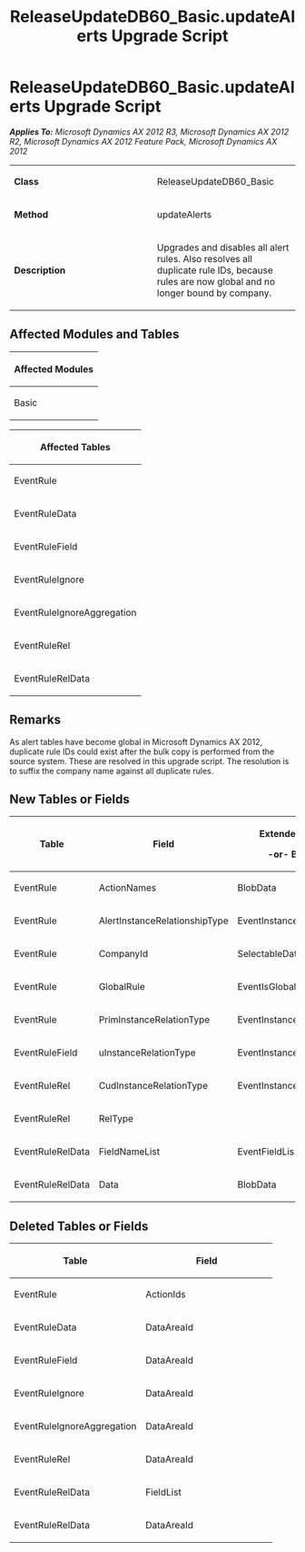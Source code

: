 ﻿---
title: ReleaseUpdateDB60_Basic.updateAlerts Upgrade Script
TOCTitle: ReleaseUpdateDB60_Basic.updateAlerts Upgrade Script
ms:assetid: 31fec757-6402-3e59-7ae8-2f117daa50ae
ms:mtpsurl: https://msdn.microsoft.com/en-us/library/JJ685065(v=AX.60)
ms:contentKeyID: 49707518
ms.date: 05/18/2015
mtps_version: v=AX.60
---

# ReleaseUpdateDB60\_Basic.updateAlerts Upgrade Script 


_**Applies To:** Microsoft Dynamics AX 2012 R3, Microsoft Dynamics AX 2012 R2, Microsoft Dynamics AX 2012 Feature Pack, Microsoft Dynamics AX 2012_

<table>
<colgroup>
<col style="width: 50%" />
<col style="width: 50%" />
</colgroup>
<tbody>
<tr class="odd">
<td><p><strong>Class</strong></p></td>
<td><p>ReleaseUpdateDB60_Basic</p></td>
</tr>
<tr class="even">
<td><p><strong>Method</strong></p></td>
<td><p>updateAlerts</p></td>
</tr>
<tr class="odd">
<td><p><strong>Description</strong></p></td>
<td><p>Upgrades and disables all alert rules. Also resolves all duplicate rule IDs, because rules are now global and no longer bound by company.</p></td>
</tr>
</tbody>
</table>


## Affected Modules and Tables

<table>
<colgroup>
<col style="width: 100%" />
</colgroup>
<thead>
<tr class="header">
<th><p>Affected Modules</p></th>
</tr>
</thead>
<tbody>
<tr class="odd">
<td><p>Basic</p></td>
</tr>
</tbody>
</table>


<table>
<colgroup>
<col style="width: 100%" />
</colgroup>
<thead>
<tr class="header">
<th><p>Affected Tables</p></th>
</tr>
</thead>
<tbody>
<tr class="odd">
<td><p>EventRule</p></td>
</tr>
<tr class="even">
<td><p>EventRuleData</p></td>
</tr>
<tr class="odd">
<td><p>EventRuleField</p></td>
</tr>
<tr class="even">
<td><p>EventRuleIgnore</p></td>
</tr>
<tr class="odd">
<td><p>EventRuleIgnoreAggregation</p></td>
</tr>
<tr class="even">
<td><p>EventRuleRel</p></td>
</tr>
<tr class="odd">
<td><p>EventRuleRelData</p></td>
</tr>
</tbody>
</table>


## Remarks

As alert tables have become global in Microsoft Dynamics AX 2012, duplicate rule IDs could exist after the bulk copy is performed from the source system. These are resolved in this upgrade script. The resolution is to suffix the company name against all duplicate rules.

## New Tables or Fields

<table>
<colgroup>
<col style="width: 33%" />
<col style="width: 33%" />
<col style="width: 33%" />
</colgroup>
<thead>
<tr class="header">
<th><p>Table</p></th>
<th><p>Field</p></th>
<th><p>Extended Data Type</p>
<p>-or- Base Enum</p></th>
</tr>
</thead>
<tbody>
<tr class="odd">
<td><p>EventRule</p></td>
<td><p>ActionNames</p></td>
<td><p>BlobData</p></td>
</tr>
<tr class="even">
<td><p>EventRule</p></td>
<td><p>AlertInstanceRelationshipType</p></td>
<td><p>EventInstanceRelationshipType</p></td>
</tr>
<tr class="odd">
<td><p>EventRule</p></td>
<td><p>CompanyId</p></td>
<td><p>SelectableDataArea</p></td>
</tr>
<tr class="even">
<td><p>EventRule</p></td>
<td><p>GlobalRule</p></td>
<td><p>EventIsGlobalRule</p></td>
</tr>
<tr class="odd">
<td><p>EventRule</p></td>
<td><p>PrimInstanceRelationType</p></td>
<td><p>EventInstanceRelationType</p></td>
</tr>
<tr class="even">
<td><p>EventRuleField</p></td>
<td><p>uInstanceRelationType</p></td>
<td><p>EventInstanceRelationType</p></td>
</tr>
<tr class="odd">
<td><p>EventRuleRel</p></td>
<td><p>CudInstanceRelationType</p></td>
<td><p>EventInstanceRelationshipType</p></td>
</tr>
<tr class="even">
<td><p>EventRuleRel</p></td>
<td><p>RelType</p></td>
<td><p></p></td>
</tr>
<tr class="odd">
<td><p>EventRuleRelData</p></td>
<td><p>FieldNameList</p></td>
<td><p>EventFieldLis</p></td>
</tr>
<tr class="even">
<td><p>EventRuleRelData</p></td>
<td><p>Data</p></td>
<td><p>BlobData</p></td>
</tr>
</tbody>
</table>


## Deleted Tables or Fields

<table>
<colgroup>
<col style="width: 50%" />
<col style="width: 50%" />
</colgroup>
<thead>
<tr class="header">
<th><p>Table</p></th>
<th><p>Field</p></th>
</tr>
</thead>
<tbody>
<tr class="odd">
<td><p>EventRule</p></td>
<td><p>ActionIds</p></td>
</tr>
<tr class="even">
<td><p>EventRuleData</p></td>
<td><p>DataAreaId</p></td>
</tr>
<tr class="odd">
<td><p>EventRuleField</p></td>
<td><p>DataAreaId</p></td>
</tr>
<tr class="even">
<td><p>EventRuleIgnore</p></td>
<td><p>DataAreaId</p></td>
</tr>
<tr class="odd">
<td><p>EventRuleIgnoreAggregation</p></td>
<td><p>DataAreaId</p></td>
</tr>
<tr class="even">
<td><p>EventRuleRel</p></td>
<td><p>DataAreaId</p></td>
</tr>
<tr class="odd">
<td><p>EventRuleRelData</p></td>
<td><p>FieldList</p></td>
</tr>
<tr class="even">
<td><p>EventRuleRelData</p></td>
<td><p>DataAreaId</p></td>
</tr>
</tbody>
</table>

  


